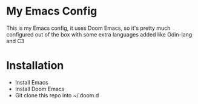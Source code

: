 # My Emacs Config
This is my Emacs config, it uses Doom Emacs, so it's pretty much configured out of the box with some extra languages added like Odin-lang and C3

# Installation
- Install Emacs
- Install Doom Emacs
- Git clone this repo into ~/.doom.d
